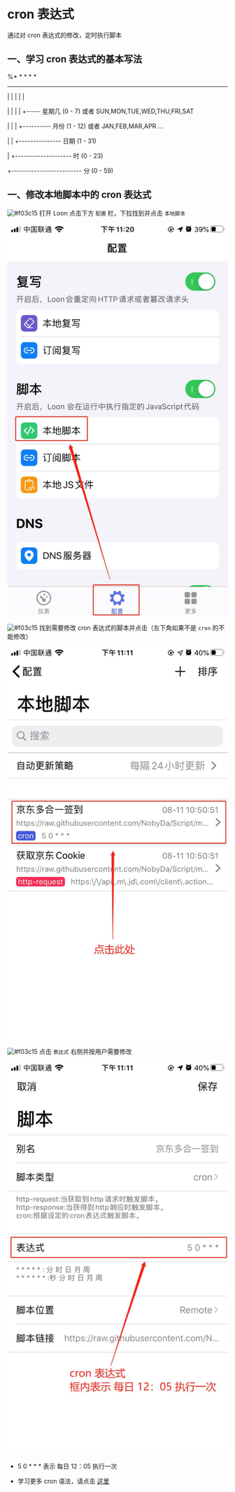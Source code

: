 # cron 表达式

通过对 cron 表达式的修改，定时执行脚本

## 一、学习 cron 表达式的基本写法

%*    *    *    *    *

-    -    -    -    -

|    |    |    |    |

|    |    |    |    +----- 星期几 (0 - 7) 或者 SUN,MON,TUE,WED,THU,FRI,SAT

|    |    |    +---------- 月份 (1 - 12) 或者 JAN,FEB,MAR,APR ...

|    |    +--------------- 日期 (1 - 31)

|    +-------------------- 时 (0 - 23)

+------------------------- 分 (0 - 59)

## 一、修改本地脚本中的 cron 表达式

![#f03c15](https://placehold.it/15/f03c15/000000?text=+) 打开 Loon 点击下方 `配置` 栏，下拉找到并点击 `本地脚本`

![image](https://raw.githubusercontent.com/chiupam/tutorial-image/master/Loon/Local_Script.jpg)

![#f03c15](https://placehold.it/15/f03c15/000000?text=+) 找到需要修改 cron 表达式的脚本并点击（左下角如果不是 `cron` 的不能修改）

![image](https://raw.githubusercontent.com/chiupam/tutorial-image/master/Loon/JD_DailyBonus_local_4.jpg)

![#f03c15](https://placehold.it/15/f03c15/000000?text=+) 点击 `表达式` 右侧并按用户需要修改

![image](https://raw.githubusercontent.com/chiupam/tutorial-image/master/Loon/JD_DailyBonus_local_5.jpg)

- 5 0 * * * 表示 每日 12：05 执行一次

- 学习更多 cron 语法，请点击 [这里](https://tool.lu/crontab/)
